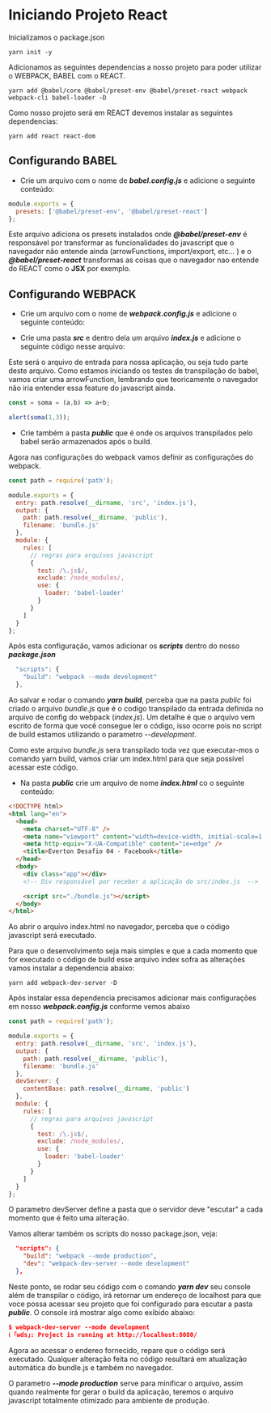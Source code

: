# Iniciando Projeto React

Inicializamos o package.json

```
yarn init -y
```

Adicionamos as seguintes dependencias a nosso projeto para poder utilizar o WEBPACK, BABEL com o REACT.

```
yarn add @babel/core @babel/preset-env @babel/preset-react webpack webpack-cli babel-loader -D
```

Como nosso projeto será em REACT devemos instalar as seguintes dependencias:

```
yarn add react react-dom
```

## Configurando **BABEL**

- Crie um arquivo com o nome de _**babel.config.js**_ e adicione o seguinte conteúdo:

```javascript
module.exports = {
  presets: ['@babel/preset-env', '@babel/preset-react']
};
```

Este arquivo adiciona os presets instalados onde _**@babel/preset-env**_ é responsável por transformar as funcionalidades do javascript que o navegador não entende ainda (arrowFunctions, import/export, etc... ) e o _**@babel/preset-react**_ transformas as coisas que o navegador nao entende do REACT como o **JSX** por exemplo.

## Configurando **WEBPACK**

- Crie um arquivo com o nome de _**webpack.config.js**_ e adicione o seguinte conteúdo:

- Crie uma pasta _**src**_ e dentro dela um arquivo _**index.js**_ e adicione o seguinte código nesse arquivo:

Este será o arquivo de entrada para nossa aplicação, ou seja tudo parte deste arquivo. Como estamos iniciando os testes de transpilação do babel, vamos criar uma arrowFunction, lembrando que teoricamente o navegador não iria entender essa feature do javascript ainda.

```javascript
const = soma = (a,b) => a+b;

alert(soma(1,3));
```

- Crie também a pasta _**public**_ que é onde os arquivos transpilados pelo babel serão armazenados após o build.

Agora nas configurações do webpack vamos definir as configurações do webpack.

```javascript
const path = require('path');

module.exports = {
  entry: path.resolve(__dirname, 'src', 'index.js'),
  output: {
    path: path.resolve(__dirname, 'public'),
    filename: 'bundle.js'
  },
  module: {
    rules: [
      // regras para arquivos javascript
      {
        test: /\.js$/,
        exclude: /node_modules/,
        use: {
          loader: 'babel-loader'
        }
      }
    ]
  }
};
```

Após esta configuração, vamos adicionar os _**scripts**_ dentro do nosso _**package.json**_

```javascript
  "scripts": {
    "build": "webpack --mode development"
  },
```

Ao salvar e rodar o comando _**yarn build**_, perceba que na pasta _public_ foi criado o arquivo _*bundle.js*_ que é o codigo transpilado da entrada definida no arquivo de config do webpack (_*index.js*_). Um detalhe é que o arquivo vem escrito de forma que você consegue ler o código, isso ocorre pois no script de build estamos utilizando o parametro _*--development*_.

Como este arquivo _*bundle.js*_ sera transpilado toda vez que executar-mos o comando yarn build, vamos criar um index.html para que seja possível acessar este código.

- Na pasta _**public**_ crie um arquivo de nome _**index.html**_ co o seguinte conteúdo:

```html
<!DOCTYPE html>
<html lang="en">
  <head>
    <meta charset="UTF-8" />
    <meta name="viewport" content="width=device-width, initial-scale=1.0" />
    <meta http-equiv="X-UA-Compatible" content="ie=edge" />
    <title>Everton Desafio 04 - Facebook</title>
  </head>
  <body>
    <div class="app"></div>
    <!-- Div responsável por receber a aplicação do src/index.js  -->

    <script src="./bundle.js"></script>
  </body>
</html>
```

Ao abrir o arquivo index.html no navegador, perceba que o código javascript será executado.

Para que o desenvolvimento seja mais simples e que a cada momento que for executado o código de build esse arquivo index sofra as alterações vamos instalar a dependencia abaixo:

```
yarn add webpack-dev-server -D
```

Após instalar essa dependencia precisamos adicionar mais configurações em nosso _**webpack.config.js**_ conforme vemos abaixo

```javascript
const path = require('path');

module.exports = {
  entry: path.resolve(__dirname, 'src', 'index.js'),
  output: {
    path: path.resolve(__dirname, 'public'),
    filename: 'bundle.js'
  },
  devServer: {
    contentBase: path.resolve(__dirname, 'public')
  },
  module: {
    rules: [
      // regras para arquivos javascript
      {
        test: /\.js$/,
        exclude: /node_modules/,
        use: {
          loader: 'babel-loader'
        }
      }
    ]
  }
};
```

O parametro devServer define a pasta que o servidor deve "escutar" a cada momento que é feito uma alteração.

Vamos alterar também os scripts do nosso package.json, veja:

```json
  "scripts": {
    "build": "webpack --mode production",
    "dev": "webpack-dev-server --mode development"
  },
```

Neste ponto, se rodar seu código com o comando _**yarn dev**_ seu console além de transpilar o código, irá retornar um endereço de localhost para que voce possa acessar seu projeto que foi configurado para escutar a pasta _**public**_. O console irá mostrar algo como exibido abaixo:

```json
$ webpack-dev-server --mode development
ℹ ｢wds｣: Project is running at http://localhost:8080/
```

Agora ao acessar o endereo fornecido, repare que o código será executado. Qualquer alteração feita no código resultará em atualização automática do bundle.js e também no navegador.

O parametro _**--mode production**_ serve para minificar o arquivo, assim quando realmente for gerar o build da aplicação, teremos o arquivo javascript totalmente otimizado para ambiente de produção.
